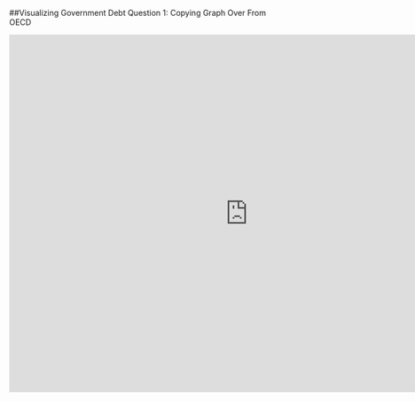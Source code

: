##Visualizing Government Debt
Question 1: Copying Graph Over From OECD

<iframe src="https://data.oecd.org/chart/7bic" width="860" height="645" style="border: 0" mozallowfullscreen="true" webkitallowfullscreen="true" allowfullscreen="true"><a href="https://data.oecd.org/chart/7bic" target="_blank">OECD Chart: General government debt, Total, % of GDP, Annual, 2021</a></iframe>
